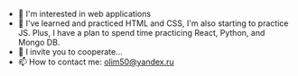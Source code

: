 - 👀 I'm interested in web applications
- 🌱 I've learned and practiced HTML and CSS, I'm also starting to practice JS. Plus, I have a plan to spend time practicing React, Python, and Mongo DB.
- 💞️ I invite you to cooperate...
- 📫 How to contact me: olim50@yandex.ru

<!---
olim50 is a ✨ special ✨ repository because its `README.md` (this file) shows up in my GitHub profile.
--->
